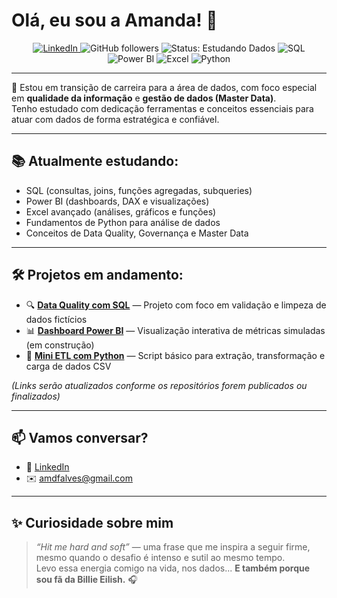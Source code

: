# Olá, eu sou a Amanda! 👋

<p align="center">
  <a href="https://www.linkedin.com/in/ferreiraalvesamanda">
    <img src="https://img.shields.io/badge/-LinkedIn-0077B5?style=flat-square&logo=linkedin&logoColor=white" alt="LinkedIn">
  </a>
  <img src="https://img.shields.io/github/followers/amanda-mdata?label=Seguidores&style=social" alt="GitHub followers">
  <img src="https://img.shields.io/badge/Status-Estudando%20Dados-yellow" alt="Status: Estudando Dados">
  <img src="https://img.shields.io/badge/SQL-em%20aprendizado-blue?logo=postgresql&logoColor=white" alt="SQL">
  <img src="https://img.shields.io/badge/Power%20BI-em%20prática-F2C811?logo=powerbi&logoColor=black" alt="Power BI">
  <img src="https://img.shields.io/badge/Excel-Avançado-217346?logo=microsoft-excel&logoColor=white" alt="Excel">
  <img src="https://img.shields.io/badge/Python-básico-3776AB?logo=python&logoColor=white" alt="Python">
</p>

---

🎯 Estou em transição de carreira para a área de dados, com foco especial em **qualidade da informação** e **gestão de dados (Master Data)**.  
Tenho estudado com dedicação ferramentas e conceitos essenciais para atuar com dados de forma estratégica e confiável.

---

## 📚 Atualmente estudando:

- SQL (consultas, joins, funções agregadas, subqueries)  
- Power BI (dashboards, DAX e visualizações)  
- Excel avançado (análises, gráficos e funções)  
- Fundamentos de Python para análise de dados  
- Conceitos de Data Quality, Governança e Master Data  

---

## 🛠️ Projetos em andamento:

- 🔍 **[Data Quality com SQL](#)** — Projeto com foco em validação e limpeza de dados fictícios  
- 📊 **[Dashboard Power BI](#)** — Visualização interativa de métricas simuladas (em construção)  
- 📁 **[Mini ETL com Python](#)** — Script básico para extração, transformação e carga de dados CSV  

*(Links serão atualizados conforme os repositórios forem publicados ou finalizados)*

---

## 📫 Vamos conversar?

- 💼 [LinkedIn](https://www.linkedin.com/in/ferreiraalvesamanda)  
- ✉️ amdfalves@gmail.com

---

## ✨ Curiosidade sobre mim

> _“Hit me hard and soft”_ — uma frase que me inspira a seguir firme, mesmo quando o desafio é intenso e sutil ao mesmo tempo.  
Levo essa energia comigo na vida, nos dados... **E também porque sou fã da Billie Eilish.** 🎧
